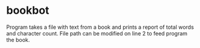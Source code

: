 # bookbot

Program takes a file with text from a book and prints a report of total words and character count.
File path can be modified on line 2 to feed program the book.
